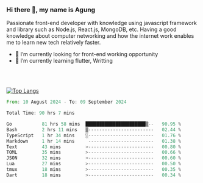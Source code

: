 ### Hi there 👋, my name is Agung
Passionate front-end developer with knowledge using javascript framework and library such as Node.js, React.js, MongoDB, etc. Having a good knowledge about computer networking and how the internet work enables me to learn new tech relatively faster.

<!--
**agungfir98/agungfir98** is a ✨ _special_ ✨ repository because its `README.md` (this file) appears on your GitHub profile.
-->

- 🔭 I’m currently looking for front-end working opportunity
- 🌱 I’m currently learning flutter, Writting
<br/>
<br/>

[![Top Langs](https://github-readme-stats.vercel.app/api/top-langs/?username=agungfir98&langs_count=5)](https://github.com/anuraghazra/github-readme-stats)

<!--START_SECTION:waka-->

```rust
From: 10 August 2024 - To: 09 September 2024

Total Time: 90 hrs 7 mins

Go           81 hrs 58 mins  ██████████████████████▒--   90.95 %
Bash         2 hrs 11 mins   ▒------------------------   02.44 %
TypeScript   1 hr 34 mins    ░------------------------   01.76 %
Markdown     1 hr 14 mins     ------------------------   01.38 %
Text         43 mins         >------------------------   00.80 %
TOML         35 mins         >------------------------   00.66 %
JSON         32 mins         >------------------------   00.60 %
Lua          27 mins         >------------------------   00.50 %
tmux         18 mins         >------------------------   00.35 %
Dart         18 mins         >------------------------   00.34 %
```

<!--END_SECTION:waka-->
